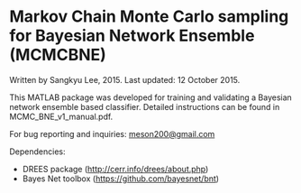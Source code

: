 # Markov Chain Monte Carlo sampling for Bayesian Network Ensemble (MCMCBNE) 

Written by Sangkyu Lee, 2015. Last updated: 12 October 2015.

This MATLAB package was developed for training and validating a Bayesian network ensemble based classifier.
Detailed instructions can be found in MCMC_BNE_v1_manual.pdf.

For bug reporting and inquiries: meson200@gmail.com

Dependencies:
- DREES package (http://cerr.info/drees/about.php) 
- Bayes Net toolbox (https://github.com/bayesnet/bnt)
